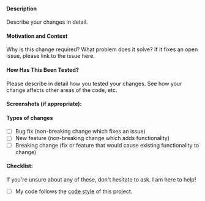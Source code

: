<!-- Provide a general summary of your changes in the Title above -->

#### Description
Describe your changes in detail.

#### Motivation and Context
Why is this change required? What problem does it solve?
If it fixes an open issue, please link to the issue here.

#### How Has This Been Tested?
Please describe in detail how you tested your changes.
See how your change affects other areas of the code, etc.

#### Screenshots (if appropriate):

#### Types of changes
<!-- What types of changes does your code introduce? Put an `x` in all the boxes that apply: -->
- [ ] Bug fix (non-breaking change which fixes an issue)
- [ ] New feature (non-breaking change which adds functionality)
- [ ] Breaking change (fix or feature that would cause existing functionality to change)

#### Checklist:
<!-- Go over all the following points, and put an `x` in all the boxes that apply. -->
If you're unsure about any of these, don't hesitate to ask. I am here to help!

- [ ] My code follows the [code style](https://github.com/Nachtalb/energy_game#contributions) of this project.

